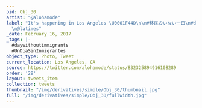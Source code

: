 ```yaml
---
pid: Obj_30
artist: "@alohamode"
label: "It's happening in Los Angeles \U0001F44D\n\n#移民のいない一日\n#daywithoutimmigrants\n#UnDiaSinInmigrantes\n@ACLU_SoCal\n\n@LAist\n
  \n@latimes"
_date: February 16, 2017
_tags: |-
  #daywithoutimmigrants
  #UnDiaSinInmigrantes
object_type: Photo, Tweet
current_location: Los Angeles, CA
source: https://twitter.com/alohamode/status/832325894916108289
order: '29'
layout: tweets_item
collection: tweets
thumbnail: "/img/derivatives/simple/Obj_30/thumbnail.jpg"
full: "/img/derivatives/simple/Obj_30/fullwidth.jpg"
---
```

